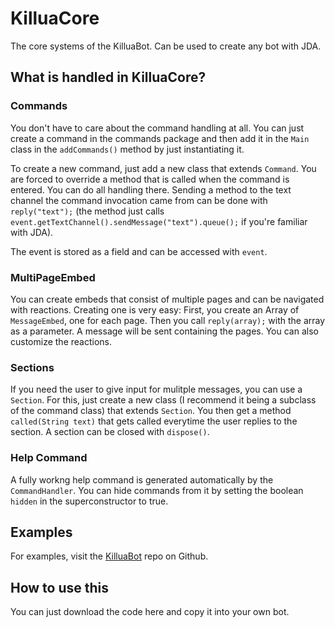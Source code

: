 # KilluaCore

The core systems of the KilluaBot. Can be used to create any bot with JDA.

## What is handled in KilluaCore?

### Commands

You don't have to care about the command handling at all. You can just create a command in the commands package and then
add it in the `Main` class in the `addCommands()` method by just instantiating it.

To create a new command, just add a new class that extends `Command`. You are forced to override a method that is called
when the command is entered. You can do all handling there. Sending a method to the text channel the command invocation
came from can be done with `reply("text");` (the method just calls `event.getTextChannel().sendMessage("text").queue();`
if you're familiar with JDA).

The event is stored as a field and can be accessed with `event`.

### MultiPageEmbed

You can create embeds that consist of multiple pages and can be navigated with reactions. Creating one is very easy:
First, you create an Array of `MessageEmbed`, one for each page. Then you call `reply(array);` with the array as a
parameter. A message will be sent containing the pages. You can also customize the reactions.

### Sections

If you need the user to give input for mulitple messages, you can use a `Section`. For this, just create a new class (I
recommend it being a subclass of the command class) that extends `Section`. You then get a method `called(String text)`
that gets called everytime the user replies to the section. A section can be closed with `dispose()`.

### Help Command

A fully workng help command is generated automatically by the `CommandHandler`. You can hide commands from it by setting
the boolean `hidden` in the superconstructor to true.

## Examples

For examples, visit the [KilluaBot](https://github.com/Nilstrieb/KilluaBot) repo on Github.

## How to use this

You can just download the code here and copy it into your own bot.